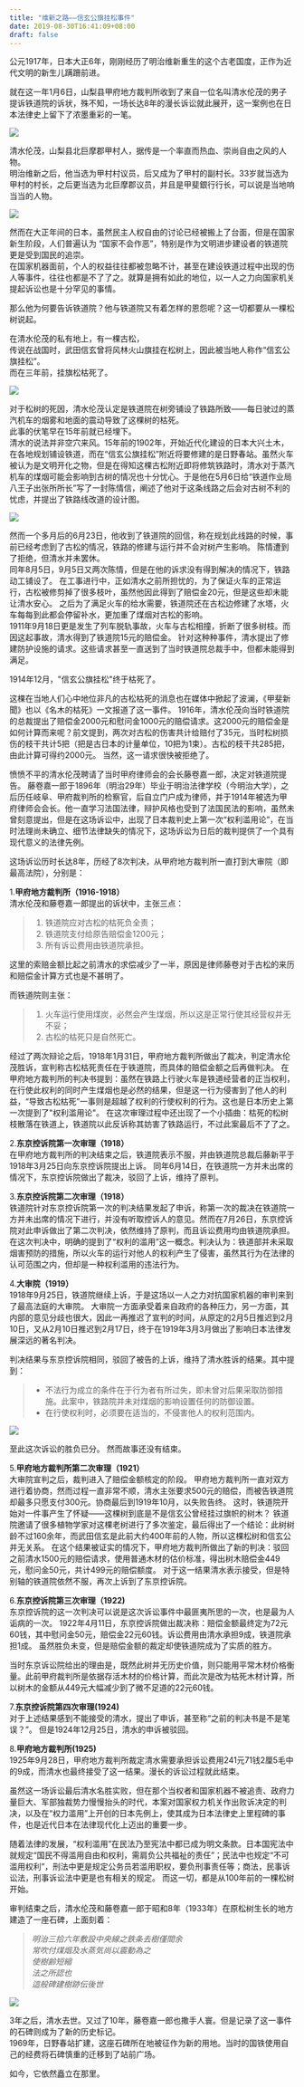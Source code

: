 ```yaml
---
title: "维新之路——信玄公旗挂松事件"
date: 2019-08-30T16:41:09+08:00
draft: false
---
```


公元1917年，日本大正6年，刚刚经历了明治维新重生的这个古老国度，正作为近代文明的新生儿蹒跚前进。  

<!--more-->

就在这一年1月6日，山梨县甲府地方裁判所收到了来自一位名叫清水伦茂的男子提诉铁道院的诉状，殊不知，一场长达8年的漫长诉讼就此展开，这一案例也在日本法律史上留下了浓墨重彩的一笔。

![](/images/post/20190830_4_1.jpg)

清水伦茂，山梨县北巨摩郡甲村人，据传是一个率直而热血、崇尚自由之风的人物。  
明治维新之后，他当选为甲村村议员，后又成为了甲村的副村长。33岁就当选为甲村的村长，之后更当选为北巨摩郡议员，并且是甲斐銀行行长，可以说是当地响当当的人物。

![](/images/post/20190830_4_2.jpg)

然而在大正年间的日本，虽然民主人权自由的讨论已经被搬上了台面，但是在国家新生阶段，人们普遍认为 “国家不会作恶”，特别是作为文明进步建设者的铁道院更是受到国民的追崇。  
在国家机器面前，个人的权益往往都被忽略不计，甚至在建设铁道过程中出现的伤人等事件，往往也都是不了了之。就算是拥有如此的地位，以一人之力向国家机关提起诉讼也是十分罕见的事情。  

那么他为何要告诉铁道院？他与铁道院又有着怎样的恩怨呢？这一切都要从一棵松树说起。  

在清水伦茂的私有地上，有一棵古松，  
传说在战国时，武田信玄曾将风林火山旗挂在松树上，因此被当地人称作“信玄公旗挂松”。  
而在三年前，挂旗松枯死了。

![](/images/post/20190830_4_3.jpg)


对于松树的死因，清水伦茂认定是铁道院在树旁铺设了铁路所致——每日驶过的蒸汽机车的烟雾和地面的震动导致了这棵树的枯死。  
此事的伏笔早在15年前就已经埋下。  
清水的说法并非空穴来风。15年前的1902年，开始近代化建设的日本大兴土木，在各地规划铺设铁道，而在“信玄公旗挂松”附近将要修建的是日野春站。虽然火车被认为是文明开化之物，但是在得知这棵古松附近即将修筑铁路时，清水对于蒸汽机车的煤烟可能会影响到古树的情况也十分忧心。于是他在5月6日给“铁道作业局八王子出张所所长”写了一封陈情信，阐述了他对于这条线路之后会对古树不利的忧虑，并提出了铁路线改道的设计图。

![](/images/post/20190830_4_4.jpg)


然而一个多月后的6月23日，他收到了铁道院的回信，称在规划此线路的时候，事前已经考虑到了古松的情况，铁路的修建与运行并不会对树产生影响。
陈情遭到了拒绝，但清水并未罢休。  
同年8月5日，9月5日又两次陈情，但是在他的诉求没有得到解决的情况下，铁路动工铺设了。
在工事进行中，正如清水之前所担忧的，为了保证火车的正常运行，古松被修剪掉了很多枝叶，虽然他因此得到了赔偿金20元，但是这些却未能让清水安心。
之后为了满足火车的给水需要，铁道院还在古松边修建了水塔，火车每每到此都会停留补水，更加重了煤烟对古松的影响。  
1911年9月18日更是发生了列车脱轨事故，火车与古松相撞，折断了很多树枝。而因这起事故，清水得到了铁道院15元的赔偿金。
针对这种种事件，清水提出了修建防护设施的请求。这些请求甚至一直送到了当时铁道院总裁手中，但都未能得到满足。  

1914年12月，"信玄公旗挂松"终于枯死了。

这棵在当地人们心中地位非凡的古松枯死的消息也在媒体中掀起了波澜，《甲斐新聞》也以《名木的枯死》一文报道了这一事件。
1916年，清水伦茂向当时铁道院的总裁提出了赔偿金2000元和慰问金1000元的赔偿请求。这2000元的赔偿金是如何计算而来呢？前文提到，两次对古松的伤害共计给赔付了35元，当时松树损伤的枝干共计5把（把是古日本的计量单位，10把为1束）。古松的枝干共285把，由此计算可得约2000元。
当然，这一请求很快被拒绝了。

愤愤不平的清水伦茂聘请了当时甲府律师会的会长藤卷嘉一郎，决定对铁道院提告。
藤卷嘉一郎于1896年（明治29年）毕业于明治法律学校（今明治大学），之后历任岐阜、甲府裁判所的检察官，后自立门户成为律师，并于1914年被选为甲府律师会会长。他一直学习法国法律，辩护风格也受到了法国民法的影响，虽然未曾刻意提出，但是在这场诉讼中，出现了日本裁判史上第一次“权利滥用论”，在当时法理尚未确立、细节法律缺失的情况下，这场诉讼为日后的裁判提供了一个具有现代意义的法律先例。

这场诉讼历时长达8年，历经了8次判决，从甲府地方裁判所一直打到大审院（即最高法院），分别是：

1.**甲府地方裁判所（1916-1918）**  
清水伦茂和藤卷嘉一郎提出的诉状中，主张三点：  

>1. 铁道院应对古松的枯死负全责；  
>2. 铁道院支付给原告赔偿金1200元；  
>3. 所有诉讼费用由铁道院承担。

这里的索赔金额比起之前清水的求偿减少了一半，原因是律师藤卷对于古松的来历和赔偿金计算方式也是不甚明了。

而铁道院则主张：  

>1. 火车运行使用煤炭，必然会产生煤烟，所以这是正常行使其经营权并无不妥；  
>2. 古松的枯死只是自然死亡。

经过了两次辩论之后，1918年1月31日，甲府地方裁判所做出了裁决，判定清水伦茂胜诉，宣判称古松枯死责任在于铁道院，而具体的赔偿金额之后再做判决。
在甲府地方裁判所的判决书提到：虽然在铁路上行驶火车是铁道经营者的正当权利，在行使此权利的同时产生煤烟也是必然的结果，但是这一行为侵害到了他人的利益，“导致古松枯死”一事则是超越了权利的行使权利的行为。这也是日本历史上第一次提到了"权利滥用论"。
在这次审理过程中还出现了一个小插曲：枯死的松树枝散落在铁道上，铁道院以此反诉称其妨害了铁路运行，不过此案最后不了了之。

2.**东京控诉院第一次审理（1918）**  
在甲府地方裁判所的判决结束之后，铁道院表示不服，并由铁道院总裁后藤新平于1918年3月25日向东京控诉院提出上诉。
同年6月14日，在铁道院一方并未出席的情况下，东京控诉院做出了裁决，驳回了上诉，维持了原判。

3.**东京控诉院第二次审理（1918）**  
铁道院针对东京控诉院第一次的判决结果发起了申诉，称第一次的裁决在铁道院一方并未出席的情况下进行，并没有听取控诉人的意见。然而在7月26日，东京控诉院对此申诉做出了第二次判决，依然维持了原判，而且诉讼费用均由铁道院承担。在这次判决中，明确的提到了“权利的滥用”这一概念。判决认为：铁道部并未采取烟害预防的措施，所以火车的运行对他人的权利产生了侵害，虽然其行为在法律的认可范围之内，但却是一种权利滥用的违法行为。

4.**大审院（1919）**  
1918年9月25日，铁道院继续上诉，于是这场以一人之力对抗国家机器的审判来到了最高法庭的大审院。
大审院一方面承受着来自政府的各种压力，另一方面，其内部的意见分歧也很大，因此一再推迟了宣判的时间，从原定的2月5日推迟到2月10日，又从2月10日推迟到2月17日，终于在1919年3月3月做出了影响日本法律发展深远的著名判决。

判决结果与东京控诉院相同，驳回了被告的上诉，维持了清水胜诉的结果。其中提到：

>+ 不法行为成立的条件在于行为者有所过失，即未曾对后果采取防御措施。此案中，铁路院并未对煤烟的影响设置任何的防御设置。
>+ 在行使权利时，必须要在适当的，不侵害他人的权利范围内。

![](/images/post/20190830_4_5.jpg)


至此这次诉讼的胜负已分。
然而故事还没有结束。

5.**甲府地方裁判所第二次审理（1921）**  
大审院宣判之后，裁判进入了赔偿金额核定的阶段。
甲府地方裁判所一直对双方进行着协商，然而过程一直非常不顺，清水主张要求500元的赔偿，而被告铁道院却最多只愿支付300元。协商最后到1919年10月，以失败告终。
这时，铁道院开始对一件事产生了怀疑——这棵树到底是不是信玄公曾经挂过旗帜的树木？
铁道院邀请了很多植物学家对这棵老树进行了多次鉴定，最后得出了一个结论：此树树龄不过160余年，而武田信玄是此前大约400年前的人物，所以这棵松树和信玄公并无关系。
在这个结果被证实的情况下，甲府地方裁判所做出了新的判决：驳回之前清水1500元的赔偿请求，使用普通木材的估价标准，得出树木赔偿金449元，慰问金50元，共计499元的赔偿额度。
对于这一结果清水表示接受，但是特别轴的铁道院依然不服，再次上诉到了东京控诉院。

6.**东京控诉院第三次审理（1922)**  
东京控诉院的这一次判决可以说是这次诉讼事件中最匪夷所思的一次，也是最为人诟病的一次。
1922年4月11日，东京控诉院做出裁决称：赔偿金额最终定为72元60钱，其中慰问金50元，赔偿金22元60钱。诉讼费用由清水承担9成，铁道院承担1成。
虽然胜负未变，但是赔偿金额的裁定却使铁道院成为了实质的胜方。

当时东京诉讼院给出的理由是，既然此树并无历史价值，则只能用平常木材价格衡量。此前甲府裁判所是依据存活木材的价格计算，而此次是改为枯死木材计算，所以树木的金额从449元大幅减少到了微不足道的22元60钱。

7.**东京控诉院第四次审理(1924)**  
对于上述结果感到不能接受的清水，提出了申诉，甚至称“之前的判决书是不是笔误？”。
但是1924年12月25日，清水的申诉被驳回。

8.**甲府地方裁判所(1925)**  
1925年9月28日，甲府地方裁判所裁定清水需要承担诉讼费用241元71钱2厘5毛中的9成，而清水也最终接受了这一结果。漫长的诉讼过程就此结束。  

虽然这一场诉讼最后清水名胜实败，但在那个当权者和国家机器不被追责、政府力量巨大、军部独裁势力慢慢抬头的时代，本案对国家权力机关作出败诉决定的判决，以及在“权力滥用”上开创的日本先例上，使其成为日本法律史上里程碑的事件，也是近代日本在法律现代化上迈出的重要一步。

随着法律的发展，“权利滥用”在民法乃至宪法中都已成为明文条款。日本国宪法中就规定“国民不得滥用自由和权利，需肩负公共福祉的责任”；民法中也规定“不可滥用权利”，刑法中更是规定公务员若滥用职权，要负刑事责任等；商法，民事诉讼法，刑事诉讼法中更是也有相关的规定。
而这一切，都是从100年前的一棵松树开始。

审判结束之后，清水伦茂和藤卷嘉一郎于昭和8年（1933年）在原松树生长的地方建造了一座石碑，上面刻着：

>*明治三拾六年敷設中央線之鉄条去樹僅間余*  
>*常吹付煤烟及水蒸気尚以震動為之*  
>*使樹齢短縮*  
>*法之所認也*  
>*這般碑建樹跡伝後世*  

![](/images/post/20190830_4_6.jpg)


3年之后，清水去世。又过了10年，藤卷嘉一郎也撒手人寰。但是记录了这一事件的石碑则成为了新的历史标记。  
1969年，日野春站扩建，这座石碑所在地被征作为新的用地。当时的国铁使用自己的经费将石碑慎重的迁移到了站前广场。

如今，它依然矗立在那里。
